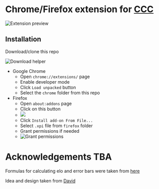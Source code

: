 # Chrome/Firefox extension for [CCC](https://www.chess.com/computer-chess-championship#)

![Extension preview](https://github.com/truekendor/better-ccc-extension/blob/main/img/preview.webp)

## Installation

  Download/clone this repo

  ![Download helper](https://github.com/truekendor/better-ccc-extension/blob/main/img/download.webp)
 
- Google Chrome
  - Open `chrome://extensions/` page
  - Enable developer mode
  - Click `Load unpacked` button
  - Select the `chrome` folder from this repo
- Firefox
  - Open `about:addons` page
  - Click on this button
  - ![](https://github.com/truekendor/better-ccc-extension/blob/main/img/firefox_where.webp)
  - Click `Install add-on From File...`
  - Select `.xpi` file from `firefox` folder
  - Grant permissions if needed
  - ![Grant permissions](https://github.com/truekendor/better-ccc-extension/blob/main/img/grant%20permissions.webp)

# Acknowledgements TBA

Formulas for calculating elo and error bars were taken from [here](https://3dkingdoms.com/chess/elo.htm)

Idea and design taken from [David](https://github.com/dav1312)
